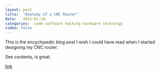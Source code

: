 ```yaml
---
layout: post
title:  "Anatomy of a CNC Router"
date:   2021-01-19
categories:  code software hacking hardware technolgy
video: false
---
```


This is the encyclopedic blog post I wish I could have read when I started designing my CNC router.

See contents, is great.

[link](//mattferraro.dev/posts/cnc-router)